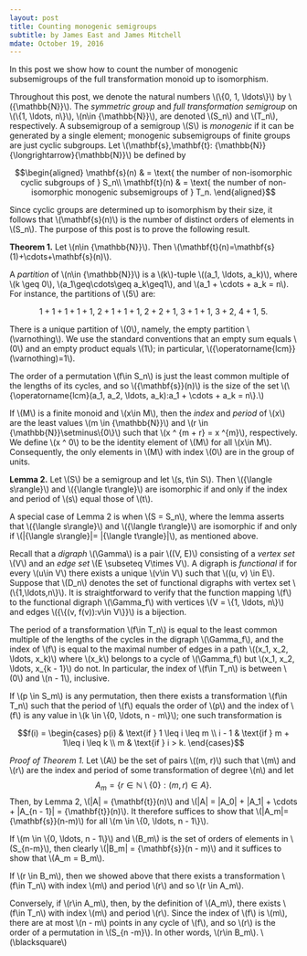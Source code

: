 ```yaml
---
layout: post
title: Counting monogenic semigroups
subtitle: by James East and James Mitchell
mdate: October 19, 2016
---
```


<!-- TODO: oeis links, numbers, code explanation, inverse semigroups -->
In this post we show how to count the number of monogenic subsemigroups of the
full transformation monoid up to isomorphism.

Throughout this post, we denote the natural numbers \\(\\\{0, 1,
\ldots\\\}\\) by \\({\mathbb{N}}\\). The *symmetric group* and *full
transformation semigroup* on \\(\\{1, \ldots, n\\}\\), \\(n\in {\mathbb{N}}\\),
are denoted \\(S_n\\) and \\(T_n\\), respectively. A subsemigroup of a
semigroup \\(S\\) is *monogenic* if it can be generated by a single element;
monogenic subsemigroups of finite groups are just cyclic subgroups. Let
\\(\mathbf{s},\mathbf{t}: {\mathbb{N}}{\longrightarrow}{\mathbb{N}}\\) be
defined by 

$$\begin{aligned}
  \mathbf{s}(n) & = \text{ the number of non-isomorphic cyclic subgroups of }
  S_n\\
  \mathbf{t}(n) & = \text{ the number of non-isomorphic monogenic subsemigroups
  of } T_n.
\end{aligned}$$ 
 
Since cyclic groups are determined up to isomorphism by their size, it follows
that \\(\mathbf{s}(n)\\) is the number of distinct orders of elements in
\\(S_n\\). The purpose of this post is to prove the following result.

**Theorem 1.** Let \\(n\in {\mathbb{N}}\\). Then
\\(\mathbf{t}(n)=\mathbf{s}(1)+\cdots+\mathbf{s}(n)\\).

A *partition* of \\(n\in {\mathbb{N}}\\) is a \\(k\\)-tuple
\\((a_1, \ldots, a_k)\\), where \\(k \geq 0\\), \\(a_1\geq\cdots\geq
a_k\geq1\\), and \\(a_1 + \cdots + a_k = n\\). 
For instance, the partitions of \\(5\\) are:

$$1 + 1 + 1 + 1 + 1,\ 2 + 1 + 1 + 1,\ 2 + 2 + 1,\ 3 + 1 + 1,\ 3 + 2,\ 4 + 1,\
5.$$ 

There is a unique partition of \\(0\\), namely, the empty partition
\\(\varnothing\\). We use the standard conventions that an empty sum equals
\\(0\\) and an empty product equals \\(1\\); in particular,
\\({\operatorname{lcm}}(\varnothing)=1\\).

The order of a permutation \\(f\in S_n\\) is just the least common multiple
of the lengths of its cycles, and so \\({\mathbf{s}}(n)\\) is the size of
the set
\\(\\{\operatorname{lcm}(a_1, a_2, \ldots, a_k):a_1 + \cdots + a_k = n\\}.\\)

If \\(M\\) is a finite monoid and \\(x\in M\\), then the *index* and
*period* of \\(x\\) are the least values \\(m \in {\mathbb{N}}\\) and
\\(r \in {\mathbb{N}}\setminus\\{0\\}\\) such that 
\\(x ^ {m + r} = x ^{m}\\), respectively. We define \\(x ^ 0\\) to be the identity
element of \\(M\\)
for all \\(x\in M\\). Consequently, the only elements in \\(M\\) with index \\(0\\)
are in the group of units.

**Lemma 2.** Let \\(S\\) be a semigroup and let \\(s, t\in
S\\). Then \\({\langle s\rangle}\\) and \\({\langle t\rangle}\\) are isomorphic
if and only if the index and period of \\(s\\) equal those of \\(t\\).

A special case of Lemma 2 is when \\(S = S_n\\), where the
lemma asserts that \\({\langle s\rangle}\\) and \\({\langle t\rangle}\\) are
isomorphic if and only if \\(|{\langle s\rangle}|= |{\langle t\rangle}|\\), as
mentioned above.

Recall that a *digraph* \\(\Gamma\\) is a pair \\((V, E)\\) consisting of a
*vertex set* \\(V\\) and an *edge set* \\(E \subseteq V\times V\\). A digraph is
*functional* if for every \\(u\in V\\) there exists a unique \\(v\in V\\) such
that \\((u, v) \in E\\). Suppose that \\(D_n\\) denotes the set of functional
digraphs with vertex set \\(\\{1,\ldots,n\\}\\). It is straightforward to
verify that the function mapping \\(f\\) to the functional digraph
\\(\Gamma_f\\) with vertices \\(V = \\{1, \ldots, n\\}\\) and edges 
\\({\\{(v, f(v)):v\in V\\}}\\) is a bijection.

The period of a transformation \\(f\in T_n\\) is equal to the least common
multiple of the lengths of the cycles in the digraph \\(\Gamma_f\\), and the
index of \\(f\\) is equal to the maximal number of edges in a path \\((x_1,
x_2, \ldots, x_k)\\) where \\(x_k\\) belongs to a cycle of \\(\Gamma_f\\) but
\\(x_1, x_2, \ldots, x_{k - 1}\\) do not. In particular, the index of \\(f\in
T_n\\) is between \\(0\\) and 
\\(n - 1\\), inclusive. 

If \\(p \in S_m\\) is any
permutation, then there exists a
transformation \\(f\in T_n\\) such that the period of \\(f\\) equals the order
of \\(p\\) and the index of \\(f\\) is any value in
\\(k \in \\{0, \ldots, n - m\\}\\); one such transformation is 

$$f(i) = 
  \begin{cases}
    p(i)  & \text{if } 1 \leq i \leq m    \\
    i - 1 & \text{if } m + 1\leq i \leq k \\
    m     & \text{if } i > k.
  \end{cases}$$

*Proof of Theorem 1.* 
Let \\(A\\) be the set of pairs \\((m, r)\\) such that \\(m\\) and \\(r\\) are
the index and period of some transformation of degree \\(n\\) and let $$A_m =
{\{r\in{\mathbb{N}}\setminus\{0\}:(m,r)\in A\}}.$$ Then, by Lemma 2, \\(|A| =
{\mathbf{t}}(n)\\) and \\(|A| = |A_0| + |A_1| + \cdots + |A_{n - 1}| =
{\mathbf{t}}(n)\\). It therefore suffices to show that
\\(|A_m|={\mathbf{s}}(n-m)\\) for all \\(m \in \\{0, \ldots, n -
1\\}\\). 

If \\(m \in \\{0, \ldots, n - 1\\}\\) and \\(B_m\\) is the set of orders of
elements in \\(S_{n-m}\\), then clearly \\(|B_m| = {\mathbf{s}}(n - m)\\) and it
suffices to show that \\(A_m = B_m\\).

If \\(r \in B_m\\), then we showed above that there exists a transformation
\\(f\in T_n\\) with index \\(m\\) and period \\(r\\) and so \\(r \in A_m\\).

Conversely, if \\(r\in A_m\\), then, by the definition of \\(A_m\\), there
exists \\(f\in T_n\\) with index \\(m\\) and period \\(r\\). Since the index of
\\(f\\) is \\(m\\), there are at most \\(n - m\\) points in any cycle of
\\(f\\), and so \\(r\\) is the order of a permutation in \\(S_{n -m}\\). In
other words, \\(r\in B_m\\). \\(\blacksquare\\)
